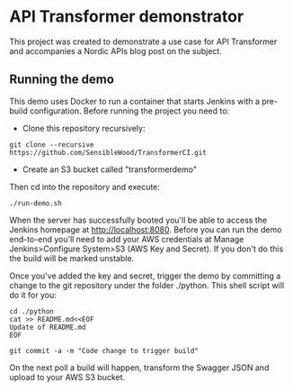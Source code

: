 # API Transformer demonstrator

This project was created to demonstrate a use case for API Transformer and accompanies a Nordic APIs blog post on the subject.

## Running the demo

This demo uses Docker to run a container that starts Jenkins with a pre-build configuration. Before running the project you need to:

* Clone this repository recursively:

```
git clone --recursive https://github.com/SensibleWood/TransformerCI.git
```

* Create an S3 bucket called "transformerdemo"

Then cd into the repository and execute:

```
./run-demo.sh
```

When the server has successfully booted you'll be able to access the Jenkins homepage at [http://localhost:8080](http://localhost:8080). Before you can run the demo end-to-end you'll need to add your AWS credentials at Manage Jenkins>Configure System>S3 (AWS Key and Secret). If you don't do this the build will be marked unstable.

Once you've added the key and secret, trigger the demo by committing a change to the git repository under the folder ./python. This shell script will do it for you:


```
cd ./python
cat >> README.md<<EOF
Update of README.md
EOF

git commit -a -m "Code change to trigger build"
```

On the next poll a build will happen, transform the Swagger JSON and upload to your AWS S3 bucket.